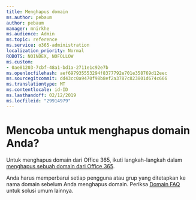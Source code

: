 ```yaml
---
title: Menghapus domain
ms.author: pebaum
author: pebaum
manager: mnirkhe
ms.audience: Admin
ms.topic: reference
ms.service: o365-administration
localization_priority: Normal
ROBOTS: NOINDEX, NOFOLLOW
ms.custom:
- 0ae81203-7cbf-48a1-bd1a-2711e1c92e7b
ms.openlocfilehash: aef697935553294f8377792e701e358769d12eec
ms.sourcegitcommit: dd43cc0a9470f98b8ef2a3787c823801d674c666
ms.translationtype: MT
ms.contentlocale: id-ID
ms.lasthandoff: 02/12/2019
ms.locfileid: "29914979"
---
```

# <a name="trying-to-remove-your-domain"></a>Mencoba untuk menghapus domain Anda?

Untuk menghapus domain dari Office 365, ikuti langkah-langkah dalam [menghapus sebuah domain dari Office 365](https://support.office.com/article/Remove-a-domain-from-Office-365-f09696b2-8c29-4588-a08b-b333da19810c.aspx).
  
Anda harus memperbarui setiap pengguna atau grup yang ditetapkan ke nama domain sebelum Anda menghapus domain. Periksa [Domain FAQ](https://support.office.com/article/Domains-FAQ-1272bad0-4bd4-4796-8005-67d6fb3afc5a.aspx) untuk solusi umum lainnya. 
  
